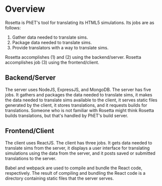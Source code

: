 # Overview

Rosetta is PhET's tool for translating its HTML5 simulations. Its jobs are as follows:

1. Gather data needed to translate sims.
2. Package data needed to translate sims.
3. Provide translators with a way to translate sims.

Rosetta accomplishes (1) and (2) using the backend/server. Rosetta accomplishes job (3) using the frontend/client.

## Backend/Server

The server uses NodeJS, ExpressJS, and MongoDB. The server has five jobs. It gathers and packages the data needed to
translate sims, it makes the data needed to translate sims available to the client, it serves static files generated by
the client, it stores translations, and it requests builds for translations. Someone who is not familiar with Rosetta
might think Rosetta builds translations, but that's handled by PhET's build server.

## Frontend/Client

The client uses ReactJS. The client has three jobs. It gets data needed to translate sims from the server, it displays a
user interface for translating simulations using the data from the server, and it posts saved or submitted translations
to the server.

Babel and webpack are used to compile and bundle the React code, respectively. The result of compiling and bundling the
React code is a directory containing static files that the server serves.